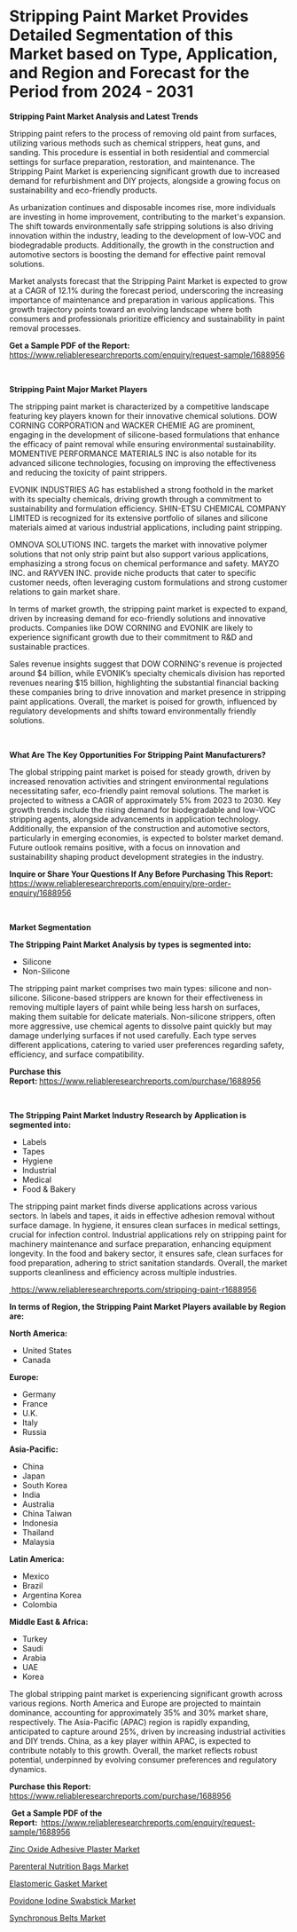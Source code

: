 <p><h1>Stripping Paint Market Provides Detailed Segmentation of this Market based on Type, Application, and Region and Forecast for the Period from 2024 - 2031</h1></p><p><strong>Stripping Paint Market Analysis and Latest Trends</strong></p>
<p><p>Stripping paint refers to the process of removing old paint from surfaces, utilizing various methods such as chemical strippers, heat guns, and sanding. This procedure is essential in both residential and commercial settings for surface preparation, restoration, and maintenance. The Stripping Paint Market is experiencing significant growth due to increased demand for refurbishment and DIY projects, alongside a growing focus on sustainability and eco-friendly products.</p><p>As urbanization continues and disposable incomes rise, more individuals are investing in home improvement, contributing to the market's expansion. The shift towards environmentally safe stripping solutions is also driving innovation within the industry, leading to the development of low-VOC and biodegradable products. Additionally, the growth in the construction and automotive sectors is boosting the demand for effective paint removal solutions.</p><p>Market analysts forecast that the Stripping Paint Market is expected to grow at a CAGR of 12.1% during the forecast period, underscoring the increasing importance of maintenance and preparation in various applications. This growth trajectory points toward an evolving landscape where both consumers and professionals prioritize efficiency and sustainability in paint removal processes.</p></p>
<p><strong>Get a Sample PDF of the Report:&nbsp;</strong> <a href="https://www.reliableresearchreports.com/enquiry/request-sample/1688956?utm_campaign=3&utm_medium=2&utm_source=Github&utm_content=ia&utm_term=07112024&utm_id=stripping-paint">https://www.reliableresearchreports.com/enquiry/request-sample/1688956</a></p>
<p>&nbsp;</p>
<p><strong>Stripping Paint Major Market Players</strong></p>
<p><p>The stripping paint market is characterized by a competitive landscape featuring key players known for their innovative chemical solutions. DOW CORNING CORPORATION and WACKER CHEMIE AG are prominent, engaging in the development of silicone-based formulations that enhance the efficacy of paint removal while ensuring environmental sustainability. MOMENTIVE PERFORMANCE MATERIALS INC is also notable for its advanced silicone technologies, focusing on improving the effectiveness and reducing the toxicity of paint strippers.</p><p>EVONIK INDUSTRIES AG has established a strong foothold in the market with its specialty chemicals, driving growth through a commitment to sustainability and formulation efficiency. SHIN-ETSU CHEMICAL COMPANY LIMITED is recognized for its extensive portfolio of silanes and silicone materials aimed at various industrial applications, including paint stripping. </p><p>OMNOVA SOLUTIONS INC. targets the market with innovative polymer solutions that not only strip paint but also support various applications, emphasizing a strong focus on chemical performance and safety. MAYZO INC. and RAYVEN INC. provide niche products that cater to specific customer needs, often leveraging custom formulations and strong customer relations to gain market share.</p><p>In terms of market growth, the stripping paint market is expected to expand, driven by increasing demand for eco-friendly solutions and innovative products. Companies like DOW CORNING and EVONIK are likely to experience significant growth due to their commitment to R&D and sustainable practices.</p><p>Sales revenue insights suggest that DOW CORNING's revenue is projected around $4 billion, while EVONIK’s specialty chemicals division has reported revenues nearing $15 billion, highlighting the substantial financial backing these companies bring to drive innovation and market presence in stripping paint applications. Overall, the market is poised for growth, influenced by regulatory developments and shifts toward environmentally friendly solutions.</p></p>
<p>&nbsp;</p>
<p><strong>What Are The Key Opportunities For Stripping Paint Manufacturers?</strong></p>
<p><p>The global stripping paint market is poised for steady growth, driven by increased renovation activities and stringent environmental regulations necessitating safer, eco-friendly paint removal solutions. The market is projected to witness a CAGR of approximately 5% from 2023 to 2030. Key growth trends include the rising demand for biodegradable and low-VOC stripping agents, alongside advancements in application technology. Additionally, the expansion of the construction and automotive sectors, particularly in emerging economies, is expected to bolster market demand. Future outlook remains positive, with a focus on innovation and sustainability shaping product development strategies in the industry.</p></p>
<p><strong>Inquire or Share Your Questions If Any Before Purchasing This Report:</strong> <a href="https://www.reliableresearchreports.com/enquiry/pre-order-enquiry/1688956?utm_campaign=3&utm_medium=2&utm_source=Github&utm_content=ia&utm_term=07112024&utm_id=stripping-paint">https://www.reliableresearchreports.com/enquiry/pre-order-enquiry/1688956</a></p>
<p>&nbsp;</p>
<p><strong>Market Segmentation</strong></p>
<p><strong>The Stripping Paint Market Analysis by types is segmented into:</strong></p>
<p><ul><li>Silicone</li><li>Non-Silicone</li></ul></p>
<p><p>The stripping paint market comprises two main types: silicone and non-silicone. Silicone-based strippers are known for their effectiveness in removing multiple layers of paint while being less harsh on surfaces, making them suitable for delicate materials. Non-silicone strippers, often more aggressive, use chemical agents to dissolve paint quickly but may damage underlying surfaces if not used carefully. Each type serves different applications, catering to varied user preferences regarding safety, efficiency, and surface compatibility.</p></p>
<p><strong>Purchase this Report:&nbsp;</strong><a href="https://www.reliableresearchreports.com/purchase/1688956?utm_campaign=3&utm_medium=2&utm_source=Github&utm_content=ia&utm_term=07112024&utm_id=stripping-paint">https://www.reliableresearchreports.com/purchase/1688956</a></p>
<p>&nbsp;</p>
<p><strong>The Stripping Paint Market Industry Research by Application is segmented into:</strong></p>
<p><ul><li>Labels</li><li>Tapes</li><li>Hygiene</li><li>Industrial</li><li>Medical</li><li>Food & Bakery</li></ul></p>
<p><p>The stripping paint market finds diverse applications across various sectors. In labels and tapes, it aids in effective adhesion removal without surface damage. In hygiene, it ensures clean surfaces in medical settings, crucial for infection control. Industrial applications rely on stripping paint for machinery maintenance and surface preparation, enhancing equipment longevity. In the food and bakery sector, it ensures safe, clean surfaces for food preparation, adhering to strict sanitation standards. Overall, the market supports cleanliness and efficiency across multiple industries.</p></p>
<p><a href="https://www.reliableresearchreports.com/stripping-paint-r1688956?utm_campaign=3&utm_medium=2&utm_source=Github&utm_content=ia&utm_term=07112024&utm_id=stripping-paint">&nbsp;https://www.reliableresearchreports.com/stripping-paint-r1688956</a></p>
<p><strong>In terms of Region, the Stripping Paint Market Players available by Region are:</strong></p>
<p>
    <p> <strong> North America: </strong>
        <ul>
            <li>United States</li>
            <li>Canada</li>
        </ul>
        </p> 
    <p> <strong> Europe: </strong>
        <ul>
            <li>Germany</li>
            <li>France</li>
            <li>U.K.</li>
            <li>Italy</li>
            <li>Russia</li>
        </ul>
        </p> 
    <p> <strong> Asia-Pacific: </strong>
        <ul>
            <li>China</li>
            <li>Japan</li>
            <li>South Korea</li>
            <li>India</li>
            <li>Australia</li>
            <li>China Taiwan</li>
            <li>Indonesia</li>
            <li>Thailand</li>
            <li>Malaysia</li>
        </ul>
        </p> 
    <p> <strong> Latin America: </strong>
        <ul>
            <li>Mexico</li>
            <li>Brazil</li>
            <li>Argentina Korea</li>
            <li>Colombia</li>
        </ul>
        </p> 
    <p> <strong> Middle East & Africa: </strong>
        <ul>
            <li>Turkey</li>
            <li>Saudi</li>
            <li>Arabia</li>
            <li>UAE</li>
            <li>Korea</li>
        </ul>
    </p>
    </p>
<p><p>The global stripping paint market is experiencing significant growth across various regions. North America and Europe are projected to maintain dominance, accounting for approximately 35% and 30% market share, respectively. The Asia-Pacific (APAC) region is rapidly expanding, anticipated to capture around 25%, driven by increasing industrial activities and DIY trends. China, as a key player within APAC, is expected to contribute notably to this growth. Overall, the market reflects robust potential, underpinned by evolving consumer preferences and regulatory dynamics.</p></p>
<p><strong>Purchase this Report: </strong><a href="https://www.reliableresearchreports.com/purchase/1688956?utm_campaign=3&utm_medium=2&utm_source=Github&utm_content=ia&utm_term=07112024&utm_id=stripping-paint">https://www.reliableresearchreports.com/purchase/1688956</a></p>
<p>&nbsp;<strong>Get a Sample PDF of the Report:&nbsp;&nbsp;</strong><a href="https://www.reliableresearchreports.com/enquiry/request-sample/1688956?utm_campaign=3&utm_medium=2&utm_source=Github&utm_content=ia&utm_term=07112024&utm_id=stripping-paint">https://www.reliableresearchreports.com/enquiry/request-sample/1688956</a></p>
<p><strong></strong></p>
<p><p><a href="https://issuu.com/reportprime-2/docs/zinc-oxide-adhesive-plaster-market-_46e3ebc7d86103?utm_campaign=3&utm_medium=2&utm_source=Github&utm_content=ia&utm_term=07112024&utm_id=stripping-paint">Zinc Oxide Adhesive Plaster Market</a></p><p><a href="https://issuu.com/reportprime-2/docs/parenteral-nutrition-bags-market-si_5fa6fd7d44cacc?utm_campaign=3&utm_medium=2&utm_source=Github&utm_content=ia&utm_term=07112024&utm_id=stripping-paint">Parenteral Nutrition Bags Market</a></p><p><a href="https://github.com/WayneGriffin411/Market-Research-Report-List-1/blob/main/elastomeric-gasket-market.md?utm_campaign=3&utm_medium=2&utm_source=Github&utm_content=ia&utm_term=07112024&utm_id=stripping-paint">Elastomeric Gasket Market</a></p><p><a href="https://issuu.com/reportprime-2/docs/povidone-iodine-swabstick-market-si_97ffe59c8de127?utm_campaign=3&utm_medium=2&utm_source=Github&utm_content=ia&utm_term=07112024&utm_id=stripping-paint">Povidone Iodine Swabstick Market</a></p><p><a href="https://github.com/maximinauago/Market-Research-Report-List-1/blob/main/synchronous-belts-market.md?utm_campaign=3&utm_medium=2&utm_source=Github&utm_content=ia&utm_term=07112024&utm_id=stripping-paint">Synchronous Belts Market</a></p></p>